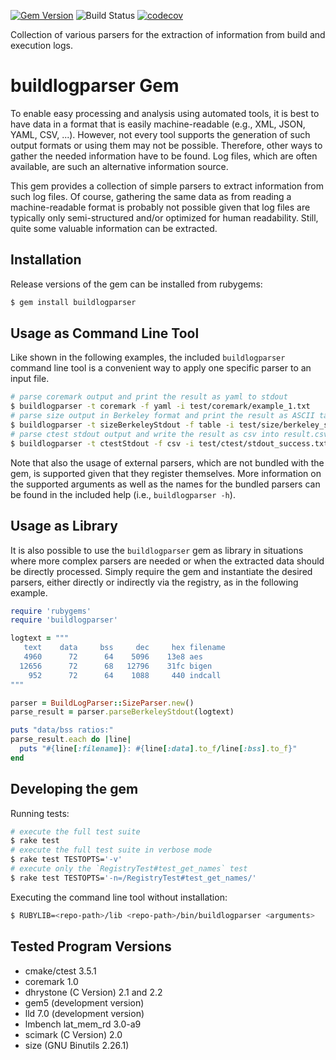 [![Gem Version](https://badge.fury.io/rb/buildlogparser.svg)](https://rubygems.org/gems/buildlogparser)
![Build Status](https://github.com/niosHD/buildlogparser/actions/workflows/ci.yml/badge.svg)
[![codecov](https://codecov.io/gh/niosHD/buildlogparser/branch/develop/graph/badge.svg)](https://codecov.io/gh/niosHD/buildlogparser)

Collection of various parsers for the extraction of information from build and execution logs.

# buildlogparser Gem

To enable easy processing and analysis using automated tools, it is best to have data in a format that is easily machine-readable (e.g., XML, JSON, YAML, CSV, ...). However, not every tool supports the generation of such output formats or using them may not be possible. Therefore, other ways to gather the needed information have to be found. Log files, which are often available, are such an alternative information source.

This gem provides a collection of simple parsers to extract information from such log files. Of course, gathering the same data as from reading a machine-readable format is probably not possible given that log files are typically only semi-structured and/or optimized for human readability. Still, quite some valuable information can be extracted.

## Installation

Release versions of the gem can be installed from rubygems:

~~~bash
$ gem install buildlogparser
~~~

## Usage as Command Line Tool

Like shown in the following examples, the included `buildlogparser` command line tool is a convenient way to apply one specific parser to an input file.
~~~bash
# parse coremark output and print the result as yaml to stdout
$ buildlogparser -t coremark -f yaml -i test/coremark/example_1.txt
# parse size output in Berkeley format and print the result as ASCII table to stdout
$ buildlogparser -t sizeBerkeleyStdout -f table -i test/size/berkeley_stdout_multi_line.txt
# parse ctest stdout output and write the result as csv into result.csv
$ buildlogparser -t ctestStdout -f csv -i test/ctest/stdout_success.txt -o result.csv
~~~
Note that also the usage of external parsers, which are not bundled with the gem, is supported given that they register themselves. More information on the supported arguments as well as the names for the bundled parsers can be found in the included help (i.e., `buildlogparser -h`).

## Usage as Library

It is also possible to use the `buildlogparser` gem as library in situations where more complex parsers are needed or when the extracted data should be directly processed. Simply require the gem and instantiate the desired parsers, either directly or indirectly via the registry, as in the following example.

~~~ruby
require 'rubygems'
require 'buildlogparser'

logtext = """
   text	   data	    bss	    dec	    hex	filename
   4960	     72	     64	   5096	   13e8	aes
  12656	     72	     68	  12796	   31fc	bigen
    952	     72	     64	   1088	    440	indcall
"""

parser = BuildLogParser::SizeParser.new()
parse_result = parser.parseBerkeleyStdout(logtext)

puts "data/bss ratios:"
parse_result.each do |line|
  puts "#{line[:filename]}: #{line[:data].to_f/line[:bss].to_f}"
end
~~~

## Developing the gem

Running tests:
~~~bash
# execute the full test suite
$ rake test
# execute the full test suite in verbose mode
$ rake test TESTOPTS='-v'
# execute only the `RegistryTest#test_get_names` test
$ rake test TESTOPTS='-n=/RegistryTest#test_get_names/'
~~~

Executing the command line tool without installation:
~~~bash
$ RUBYLIB=<repo-path>/lib <repo-path>/bin/buildlogparser <arguments>
~~~

## Tested Program Versions

* cmake/ctest 3.5.1
* coremark 1.0
* dhrystone (C Version) 2.1 and 2.2
* gem5 (development version)
* lld 7.0 (development version)
* lmbench lat_mem_rd 3.0-a9
* scimark (C Version) 2.0
* size (GNU Binutils 2.26.1)
